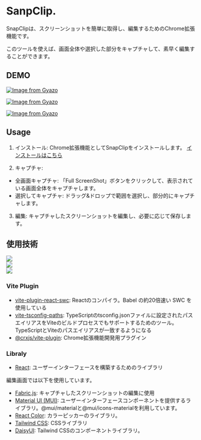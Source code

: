 # SanpClip.
SnapClipは、スクリーンショットを簡単に取得し、編集するためのChrome拡張機能です。


このツールを使えば、画面全体や選択した部分をキャプチャして、素早く編集することができます。

## DEMO

[![Image from Gyazo](https://i.gyazo.com/800822fea9bfbd21f17449544f029acb.gif)](https://gyazo.com/800822fea9bfbd21f17449544f029acb)

[![Image from Gyazo](https://i.gyazo.com/7c91d0b2d47ada359e9c78b6e2411e95.gif)](https://gyazo.com/7c91d0b2d47ada359e9c78b6e2411e95)

[![Image from Gyazo](https://i.gyazo.com/92818dda3d4e73c8739c0fead57c8ced.gif)](https://gyazo.com/92818dda3d4e73c8739c0fead57c8ced)

## Usage
1. インストール: Chrome拡張機能としてSnapClipをインストールします。
  [インストールはこちら](https://chromewebstore.google.com/detail/snapclip/ellkjgioaalcapghdhfepfddpjjphohp?authuser=0&hl=ja)

2. キャプチャ:
  - 全画面キャプチャ: 「Full ScreenShot」ボタンをクリックして、表示されている画面全体をキャプチャします。
  - 選択してキャプチャ: ドラッグ&ドロップで範囲を選択し、部分的にキャプチャします。

3. 編集: キャプチャしたスクリーンショットを編集し、必要に応じて保存します。

## 使用技術
<div>
  <div><img src="https://img.shields.io/badge/-TypeScript-007ACC.svg?logo=typescript&style=for-the-badge"></div>
  <div><img src="https://img.shields.io/badge/-React-555.svg?logo=react&style=for-the-badge"></div>
  <div><img src="https://img.shields.io/badge/Vite-646CFF?style=for-the-badge&logo=Vite&logoColor=white"></div>
</div>

### Vite Plugin
- [vite-plugin-react-swc](https://github.com/vitejs/vite-plugin-react-swc): Reactのコンパイラ。Babel の約20倍速い SWC を使用している
- [vite-tsconfig-paths](https://github.com/vitejs/vite-plugin-react-swc): TypeScriptのtsconfig.jsonファイルに設定されたパスエイリアスをViteのビルドプロセスでもサポートするためのツール。TypeScriptとViteのパスエイリアスが一致するようになる
- [@crxjs/vite-plugin](https://github.com/vitejs/vite-plugin-react-swc): Chrome拡張機能開発用プラグイン

### Libraly
- [React](https://ja.react.dev): ユーザーインターフェースを構築するためのライブラリ

編集画面では以下を使用しています。
- [Fabric.js](http://fabricjs.com/): キャプチャしたスクリーンショットの編集に使用
- [Material UI (MUI)](https://mui.com/): ユーザーインターフェースコンポーネントを提供するライブラリ。@mui/materialと@mui/icons-materialを利用しています。
- [React Color](https://casesandberg.github.io/react-color/): カラーピッカーのライブラリ。
- [Tailwind CSS](https://tailwindcss.com/): CSSライブラリ
- [DaisyUI](https://daisyui.com/): Tailwind CSSのコンポーネントライブラリ。



